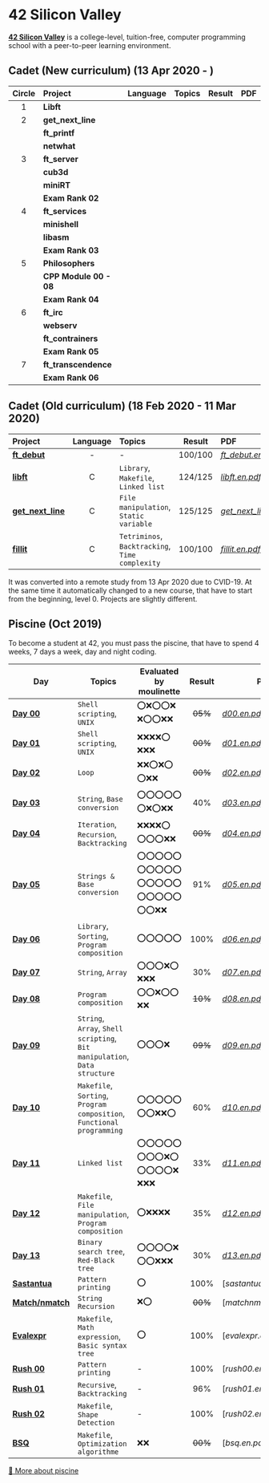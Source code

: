 # 42 Silicon Valley

**[42 Silicon Valley]** is a college-level, tuition-free, computer programming school with a peer-to-peer learning environment.

[42 Silicon Valley]: https://www.42.us.org

## Cadet (New curriculum) (13 Apr 2020 - )

|Circle|Project|Language|Topics|Result|PDF|
|:-:|:-|:-:|:-|:-:|:-|
|1|**Libft**|||||
|2|**get_next_line**|||||
||**ft_printf**|||||
||**netwhat**|||||
|3|**ft_server**|||||
||**cub3d**|||||
||**miniRT**|||||
||**Exam Rank 02**|||||
|4|**ft_services**|||||
||**minishell**|||||
||**libasm**|||||
||**Exam Rank 03**|||||
|5|**Philosophers**|||||
||**CPP Module 00 - 08**|||||
||**Exam Rank 04**|||||
|6|**ft_irc**|||||
||**webserv**|||||
||**ft_contrainers**|||||
||**Exam Rank 05**|||||
|7|**ft_transcendence**|||||
||**Exam Rank 06**|||||

## Cadet (Old curriculum) (18 Feb 2020 - 11 Mar 2020)

|Project|Language|Topics|Result|PDF|
|:-|:-:|:-|:-:|:-|
|[**ft_debut**]|-|-|100/100|[*ft_debut.en.pdf*]|
|[**libft**]|C|`Library`, `Makefile`, `Linked list`|124/125|[*libft.en.pdf*]|
|[**get_next_line**]|C|`File manipulation`, `Static variable`|125/125|[*get_next_line.en.pdf*]|
|[**fillit**]|C|`Tetriminos`, `Backtracking`, `Time complexity`|100/100|[*fillit.en.pdf*]|

[**ft_debut**]: https://github.com/lisy0123/42/tree/master/Cadet_old/ft_debut
[**libft**]: https://github.com/lisy0123/42/tree/master/Cadet_old/libft
[**get_next_line**]: https://github.com/lisy0123/42/tree/master/Cadet_old/get_next_line
[**fillit**]: https://github.com/lisy0123/42/tree/master/Cadet_old/fillit

[*ft_debut.en.pdf*]: https://github.com/lisy0123/42/blob/master/Cadet_old/PDF/ft_debut.en.pdf
[*libft.en.pdf*]: https://github.com/lisy0123/42/blob/master/Cadet_old/PDF/libft.en.pdf
[*get_next_line.en.pdf*]: https://github.com/lisy0123/42/blob/master/Cadet_old/PDF/get_next_line.en.pdf
[*fillit.en.pdf*]: https://github.com/lisy0123/42/blob/master/Cadet_old/PDF/fillit.en.pdf

It was converted into a remote study from 13 Apr 2020 due to CVID-19.
At the same time it automatically changed to a new course, that have to start from the beginning, level 0. 
Projects are slightly different.

## Piscine (Oct 2019)

To become a student at 42, you must pass the piscine, that have to spend 4 weeks, 7 days a week, day and night coding. 

|Day|Topics|Evaluated by moulinette|Result|PDF|
|-|-|-|:-:|-|
|[**Day 00**]|`Shell scripting`, `UNIX`|:o::x::o::o::x: :x::o::o::x::x:|~~05%~~|[*d00.en.pdf*]|
|[**Day 01**]|`Shell scripting`, `UNIX`|:x::x::x::x::o: :x::x::x:|~~00%~~|[*d01.en.pdf*]|
|[**Day 02**]|`Loop`|:x::x::o::x::o: :o::x::x:|~~00%~~|[*d02.en.pdf*]|
|[**Day 03**]|`String`, `Base conversion`|:o::o::o::o::o: :o::x::o::x::x:|40%|[*d03.en.pdf*]|
|[**Day 04**]|`Iteration`, `Recursion`, `Backtracking`|:x::x::x::x::o: :o::o::o::x::x:|~~00%~~|[*d04.en.pdf*]|
|[**Day 05**]|`Strings & Base conversion`|:o::o::o::o::o: :o::o::o::o::o: :o::o::o::o::o: :o::o::o::o::o: :o::o::x::x:|91%|[*d05.en.pdf*]|
|[**Day 06**]|`Library`, `Sorting`, `Program composition`|:o::o::o::o::o:|100%|[*d06.en.pdf*]|
|[**Day 07**]|`String`, `Array`|:o::o::o::x::o: :x::x::x:|30%|[*d07.en.pdf*]|
|[**Day 08**]|`Program composition`|:o::o::x::o::o: :x::x:|~~10%~~|[*d08.en.pdf*]|
|[**Day 09**]|`String`, `Array`, `Shell scripting`, `Bit manipulation`, `Data structure`|:o::o::o::x:|~~09%~~|[*d09.en.pdf*]|
|[**Day 10**]|`Makefile`, `Sorting`, `Program composition`, `Functional programming`|:o::o::o::o::o: :o::o::x::x::o:|60%|[*d10.en.pdf*]|
|[**Day 11**]|`Linked list`|:o::o::o::o::o: :o::o::o::x::o: :o::o::o::o::x: :x::x::x:|33%|[*d11.en.pdf*]|
|[**Day 12**]|`Makefile`, `File manipulation`, `Program composition`|:o::x::x::x::x:|35%|[*d12.en.pdf*]|
|[**Day 13**]|`Binary search tree`, `Red-Black tree`|:o::o::o::o::x: :o::o::x::x::x:|30%|[*d13.en.pdf*]|
|[**Sastantua**]|`Pattern printing`|:o:|100%|[*sastantua.en.pdf*]|
|[**Match/nmatch**]|`String Recursion`|:x::o:|~~00%~~|[*matchnmatch.en.pdf*]|
|[**Evalexpr**]|`Makefile`, `Math expression`, `Basic syntax tree`|:o:|100%|[*evalexpr.en.pdf*]|
|[**Rush 00**]|`Pattern printing`|-|100%|[*rush00.en.pdf*]|
|[**Rush 01**]|`Recursive`, `Backtracking`|-|96%|[*rush01.en.pdf*]|
|[**Rush 02**]|`Makefile`, `Shape Detection`|-|100%|[*rush02.en.pdf*]|
|[**BSQ**]|`Makefile`, `Optimization algorithme`|:x::x:|~~00%~~|[*bsq.en.pdf*]|

[**Day 00**]: https://github.com/lisy0123/42/tree/master/Piscine/d00
[**Day 01**]: https://github.com/lisy0123/42/tree/master/Piscine/d01
[**Day 02**]: https://github.com/lisy0123/42/tree/master/Piscine/d02
[**Day 03**]: https://github.com/lisy0123/42/tree/master/Piscine/d03
[**Day 04**]: https://github.com/lisy0123/42/tree/master/Piscine/d04
[**Day 05**]: https://github.com/lisy0123/42/tree/master/Piscine/d05
[**Day 06**]: https://github.com/lisy0123/42/tree/master/Piscine/d06
[**Day 07**]: https://github.com/lisy0123/42/tree/master/Piscine/d07
[**Day 08**]: https://github.com/lisy0123/42/tree/master/Piscine/d08
[**Day 09**]: https://github.com/lisy0123/42/tree/master/Piscine/d09
[**Day 10**]: https://github.com/lisy0123/42/tree/master/Piscine/d10
[**Day 11**]: https://github.com/lisy0123/42/tree/master/Piscine/d11
[**Day 12**]: https://github.com/lisy0123/42/tree/master/Piscine/d12
[**Day 13**]: https://github.com/lisy0123/42/tree/master/Piscine/d13
[**Sastantua**]: https://github.com/lisy0123/42/tree/master/Piscine/sastantua
[**Match/nmatch**]: https://github.com/lisy0123/42/tree/master/Piscine/matchnmatch
[**Evalexpr**]: https://github.com/lisy0123/42/tree/master/Piscine/evalexpr
[**Rush 00**]: https://github.com/lisy0123/42/tree/master/Piscine/rush00
[**Rush 01**]: https://github.com/lisy0123/42/tree/master/Piscine/rush01
[**Rush 02**]: https://github.com/lisy0123/42/tree/master/Piscine/rush02
[**BSQ**]: https://github.com/lisy0123/42/tree/master/Piscine/bsq

[*d00.en.pdf*]: https://github.com/lisy0123/42/blob/master/Piscine/PDF/d00.en.pdf
[*d01.en.pdf*]: https://github.com/lisy0123/42/blob/master/Piscine/PDF/d01.en.pdf
[*d02.en.pdf*]: https://github.com/lisy0123/42/blob/master/Piscine/PDF/d02.en.pdf
[*d03.en.pdf*]: https://github.com/lisy0123/42/blob/master/Piscine/PDF/d03.en.pdf
[*d04.en.pdf*]: https://github.com/lisy0123/42/blob/master/Piscine/PDF/d04.en.pdf
[*d05.en.pdf*]: https://github.com/lisy0123/42/blob/master/Piscine/PDF/d05.en.pdf
[*d06.en.pdf*]: https://github.com/lisy0123/42/blob/master/Piscine/PDF/d06.en.pdf
[*d07.en.pdf*]: https://github.com/lisy0123/42/blob/master/Piscine/PDF/d07.en.pdf
[*d08.en.pdf*]: https://github.com/lisy0123/42/blob/master/Piscine/PDF/d08.en.pdf
[*d09.en.pdf*]: https://github.com/lisy0123/42/blob/master/Piscine/PDF/d09.en.pdf
[*d10.en.pdf*]: https://github.com/lisy0123/42/blob/master/Piscine/PDF/d10.en.pdf
[*d11.en.pdf*]: https://github.com/lisy0123/42/blob/master/Piscine/PDF/d11.en.pdf
[*d12.en.pdf*]: https://github.com/lisy0123/42/blob/master/Piscine/PDF/d12.en.pdf
[*d13.en.pdf*]: https://github.com/lisy0123/42/blob/master/Piscine/PDF/d13.en.pdf

[:book: More about piscine](https://www.42.us.org/program/piscine)
<!--stackedit_data:
eyJoaXN0b3J5IjpbMjg5MTA5MzI2LC0xMzEwNzU5NDIwLC0xMD
A3MTAyNjksLTczMzk4NzE3LC0xMjM4NTc0NzcwLC0xNzU1MDIx
NjA0LDIwMjc5NjI4NiwyMTI5OTY4NjcsLTE5NTc1NDg2OTgsLT
ExOTU4MTc5NTQsLTY2MDU4NjU2OSwxMTc3Mzc1MzM2LDEyMjA5
Mzk0OSwtOTc2NzI4NTc5XX0=
-->